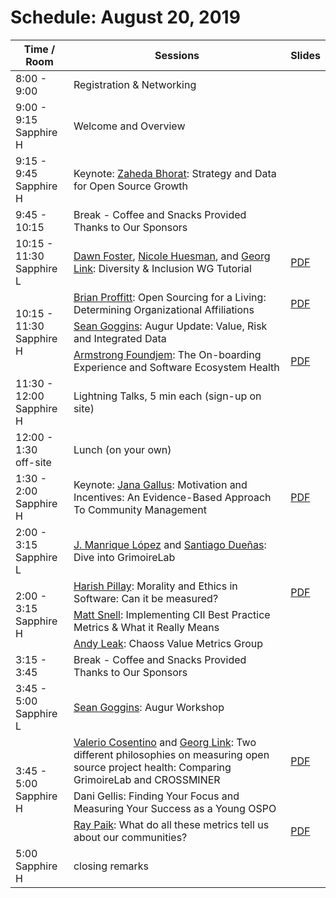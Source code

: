 # Schedule: August 20, 2019
<div>
<table>
<thead><tr><th>Time / Room</th><th>Sessions</th><th>Slides</th></tr></thead><tbody>
 <tr><td>8:00 - 9:00</td><td>Registration & Networking</td><td></td></tr>
 <tr><td>9:00 - 9:15<br>Sapphire H</td><td>Welcome and Overview </td><td></td></tr>
 <tr><td>9:15 - 9:45<br>Sapphire H</td><td>Keynote: <a href="#user-content-zaheda-bhorat">Zaheda Bhorat</a>: Strategy and Data for Open Source Growth</td><td></td></tr>
 <tr><td>9:45 - 10:15 </td><td>Break - Coffee and Snacks Provided Thanks to Our Sponsors</td><td></td></tr>
 <tr><td>10:15 - 11:30<br>Sapphire L</td><td><a href="#user-content-dawn-foster">Dawn Foster</a>, <a href="#user-content-nicole-huesman">Nicole Huesman</a>, and <a href="#user-content-georg-link">Georg Link</a>: Diversity & Inclusion WG Tutorial</td><td><a href="https://chaoss.github.io/website/CHAOSScon/2019NA/slides/CHAOSSConNA19-DI-Tutorial.pdf" target="_blank">PDF</a></td></tr>
 <tr><td rowspan=3>10:15 - 11:30<br>Sapphire H</td><td><a href="#user-content-brian-proffitt">Brian Proffitt</a>: Open Sourcing for a Living: Determining Organizational Affiliations</td><td><a href="https://chaoss.github.io/website/CHAOSScon/2019NA/slides/Proffitt_Open-Sourcing-for-a-Living.pdf" target="_blank">PDF</a></td></tr>
 <tr><td><a href="#user-content-sean-goggins">Sean Goggins</a>: Augur Update: Value, Risk and Integrated Data</td><td></td></tr>
 <tr><td><a href="#user-content-armstrong-foundjem">Armstrong Foundjem</a>: The On-boarding Experience and Software Ecosystem Health</td><td><a href="https://chaoss.github.io/website/CHAOSScon/2019NA/slides/CHAOSScon19-onboarding.pdf" target="_blank">PDF</a></td></tr>
 <tr><td>11:30 - 12:00<br>Sapphire H</td><td>Lightning Talks, 5 min each (sign-up on site)</td><td></td></tr>
 <tr><td>12:00 - 1:30<br>off-site</td><td>Lunch (on your own)</td><td></td></tr>
 <tr><td>1:30 - 2:00<br>Sapphire H</td><td>Keynote: <a href="#user-content-jana-gallus">Jana Gallus</a>: Motivation and Incentives: An Evidence-Based Approach To Community Management</td><td><a href="https://chaoss.github.io/website/CHAOSScon/2019NA/slides/Gallus_CHAOSSconf_20190820.pdf" target="_blank">PDF</a></td></tr>
  <tr><td>2:00 - 3:15<br>Sapphire L</td><td><a href="#user-content-j-manrique-lopez">J. Manrique López</a> and <a href="#user-content-santiago-dueñas">Santiago Dueñas</a>: Dive into GrimoireLab</td><td></td></tr>
 <tr><td rowspan=3>2:00 - 3:15<br>Sapphire H</td><td><a href="#user-content-harish-pillay">Harish Pillay</a>: Morality and Ethics in Software: Can it be measured?</td><td><a href="https://chaoss.github.io/website/CHAOSScon/2019NA/slides/Pillay_Morality-Ethics.pdf" target="_blank">PDF</a></td></tr>
 <tr><td><a href="#user-content-matt-snell">Matt Snell</a>: Implementing CII Best Practice Metrics & What it Really Means</td><td></td></tr>
 <tr><td><a href="#user-content-andy-leak">Andy Leak</a>: Chaoss Value Metrics Group</td><td></td></tr>
 <tr><td>3:15 - 3:45</td><td>Break - Coffee and Snacks Provided Thanks to Our Sponsors</td><td></td></tr>
 <tr><td>3:45 - 5:00<br>Sapphire L</td><td><a href="#user-content-sean-goggins">Sean Goggins</a>: Augur Workshop</td><td></td></tr>
 <tr><td rowspan=3>3:45 - 5:00<br>Sapphire H</td><td><a href="#user-content-valerio-cosentino">Valerio Cosentino</a> and <a href="#user-content-georg-link">Georg Link</a>: Two different philosophies on measuring open source project health: Comparing GrimoireLab and CROSSMINER</td><td><a href="https://chaoss.github.io/website/CHAOSScon/2019NA/slides/CROSSMINER-and-GrimoireLab.pdf" target="_blank">PDF</a></td></tr>
 <tr><td><a href="#"></a>Dani Gellis: Finding Your Focus and Measuring Your Success as a Young OSPO</td><td></td></tr>
 <tr><td><a href="#user-content-ray-paik">Ray Paik</a>: What do all these metrics tell us about our communities?</td><td><a href="https://chaoss.github.io/website/CHAOSScon/2019NA/slides/Paik_Metrics.pdf" target="_blank">PDF</a></td></tr>
 <tr><td>5:00<br>Sapphire H</td><td>closing remarks</td><td></td></tr>
</tbody></table>
</div>
